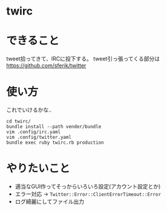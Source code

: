 twirc
=====

# できること
tweet拾ってきて、IRCに投下する。
tweet引っ張ってくる部分は https://github.com/sferik/twitter


# 使い方
これでいけるかな..

    cd twirc/
    bundle install --path vender/bundle
    vim .config/irc.yaml
    vim .config/twitter.yaml
    bundle exec ruby twirc.rb production


# やりたいこと
* 適当なGUI作ってそっからいろいろ設定(アカウント設定とか)
* エラー対応 -> `Twitter::Error::ClientErrorTimeout::Error`
* ログ綺麗にしてファイル出力

